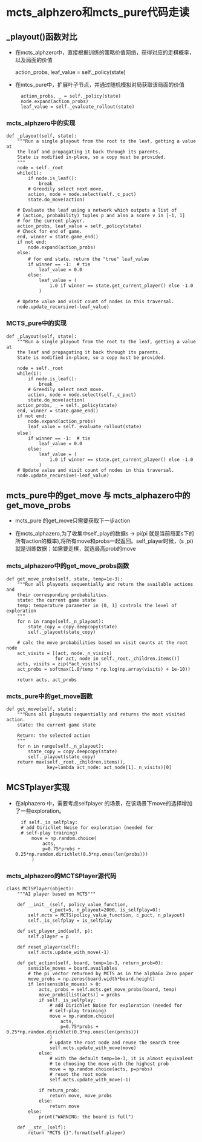 # mcts_alphzero和mcts_pure代码走读

## _playout()函数对比

* 在mcts_alphzero中，直接根据训练的策略价值网络，获得对应的走棋概率，以及局面的价值

    action_probs, leaf_value = self._policy(state)

* 在mtcs_pure中，扩展叶子节点，并通过随机模拟对局获取该局面的价值

        action_probs, _ = self._policy(state)
        node.expand(action_probs)
        leaf_value = self._evaluate_rollout(state) 

### mcts_alphzero中的实现
    def _playout(self, state):
        """Run a single playout from the root to the leaf, getting a value at
        the leaf and propagating it back through its parents.
        State is modified in-place, so a copy must be provided.
        """
        node = self._root
        while(1):
            if node.is_leaf():
                break
            # Greedily select next move.
            action, node = node.select(self._c_puct)
            state.do_move(action)

        # Evaluate the leaf using a network which outputs a list of
        # (action, probability) tuples p and also a score v in [-1, 1]
        # for the current player.
        action_probs, leaf_value = self._policy(state)
        # Check for end of game.
        end, winner = state.game_end()
        if not end:
            node.expand(action_probs)
        else:
            # for end state，return the "true" leaf_value
            if winner == -1:  # tie
                leaf_value = 0.0
            else:
                leaf_value = (
                    1.0 if winner == state.get_current_player() else -1.0
                )

        # Update value and visit count of nodes in this traversal.
        node.update_recursive(-leaf_value)


### MCTS_pure中的实现
    def _playout(self, state):
        """Run a single playout from the root to the leaf, getting a value at
        the leaf and propagating it back through its parents.
        State is modified in-place, so a copy must be provided.

        node = self._root
        while(1):
            if node.is_leaf():
                break
            # Greedily select next move.
            action, node = node.select(self._c_puct)
            state.do_move(action)
        action_probs, _ = self._policy(state)
        end, winner = state.game_end() 
        if not end: 
            node.expand(action_probs)
            leaf_value = self._evaluate_rollout(state)
        else：
            if winner == -1:  # tie
                leaf_value = 0.0
            else:
                leaf_value = (
                    1.0 if winner == state.get_current_player() else -1.0
                )
        # Update value and visit count of nodes in this traversal.
        node.update_recursive(-leaf_value)

## mcts_pure中的get_move 与 mcts_alphazero中的get_move_probs

* mcts_pure 的get_move只需要获取下一步action

* 在mcts_alphazero,为了收集中self_play的数据s -> pi(pi 就是当前局面s下的所有action的概率),将所有move和probs一起返回。self_player时候，(s ,pi)就是训练数据；如需要走棋，就选最高prob的move


### mcts_alphazero中的get_move_probs函数

    def get_move_probs(self, state, temp=1e-3):
        """Run all playouts sequentially and return the available actions and
        their corresponding probabilities.
        state: the current game state
        temp: temperature parameter in (0, 1] controls the level of exploration
        """
        for n in range(self._n_playout):
            state_copy = copy.deepcopy(state)
            self._playout(state_copy)

        # calc the move probabilities based on visit counts at the root node
        act_visits = [(act, node._n_visits)
                      for act, node in self._root._children.items()]
        acts, visits = zip(*act_visits)
        act_probs = softmax(1.0/temp * np.log(np.array(visits) + 1e-10))

        return acts, act_probs

### mcts_pure中的get_move函数

    def get_move(self, state):
        """Runs all playouts sequentially and returns the most visited action.
        state: the current game state

        Return: the selected action
        """
        for n in range(self._n_playout):
            state_copy = copy.deepcopy(state)
            self._playout(state_copy)
        return max(self._root._children.items(),
                   key=lambda act_node: act_node[1]._n_visits)[0]


## MCSTplayer实现

* 在alphazero 中，需要考虑selfplayer 的场景，在该场景下move的选择增加了一些exploration。

        if self._is_selfplay:
        # add Dirichlet Noise for exploration (needed for
        # self-play training)
            move = np.random.choice(
                acts,
                p=0.75*probs + 0.25*np.random.dirichlet(0.3*np.ones(len(probs)))
            )
   

### mcts_alphazero的MCTSPlayer源代码

    class MCTSPlayer(object):
        """AI player based on MCTS"""

        def __init__(self, policy_value_function,
                    c_puct=5, n_playout=2000, is_selfplay=0):
            self.mcts = MCTS(policy_value_function, c_puct, n_playout)
            self._is_selfplay = is_selfplay

        def set_player_ind(self, p):
            self.player = p

        def reset_player(self):
            self.mcts.update_with_move(-1)

        def get_action(self, board, temp=1e-3, return_prob=0):
            sensible_moves = board.availables
            # the pi vector returned by MCTS as in the alphaGo Zero paper
            move_probs = np.zeros(board.width*board.height)
            if len(sensible_moves) > 0:
                acts, probs = self.mcts.get_move_probs(board, temp)
                move_probs[list(acts)] = probs
                if self._is_selfplay:
                    # add Dirichlet Noise for exploration (needed for
                    # self-play training)
                    move = np.random.choice(
                        acts,
                        p=0.75*probs + 0.25*np.random.dirichlet(0.3*np.ones(len(probs)))
                    )
                    # update the root node and reuse the search tree
                    self.mcts.update_with_move(move)
                else:
                    # with the default temp=1e-3, it is almost equivalent
                    # to choosing the move with the highest prob
                    move = np.random.choice(acts, p=probs)
                    # reset the root node
                    self.mcts.update_with_move(-1)

                if return_prob:
                    return move, move_probs
                else:
                    return move
            else:
                print("WARNING: the board is full")

        def __str__(self):
            return "MCTS {}".format(self.player)
